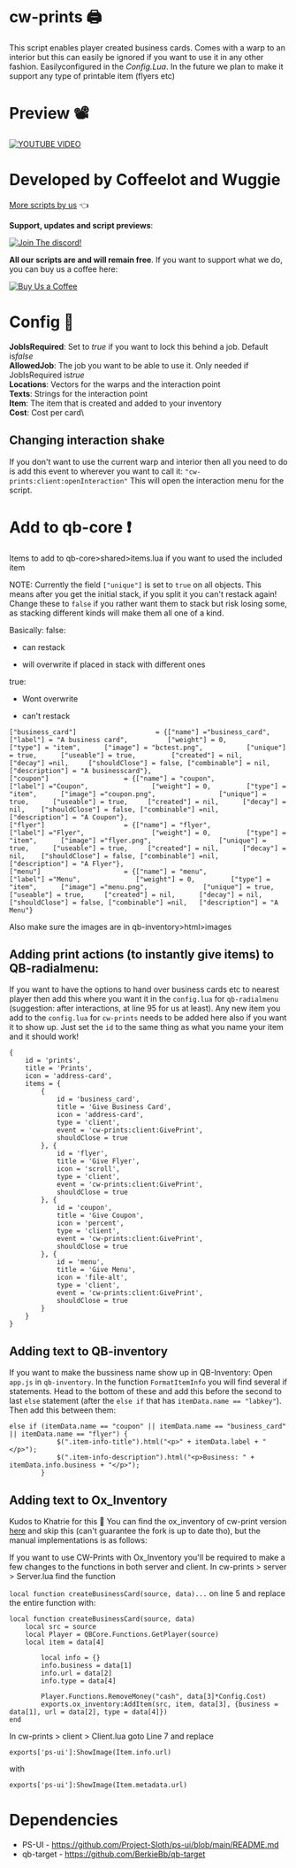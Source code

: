 # cw-prints 🖨
This script enables player created business cards. Comes with a warp to an interior but this can easily be ignored if you want to use it in any other fashion. Easilyconfigured in the *Config.Lua*.
In the future we plan to make it support any type of printable item (flyers etc)
# Preview 📽
[![YOUTUBE VIDEO](http://img.youtube.com/vi/CSYWQ2pf2a4/0.jpg)](https://youtu.be/CSYWQ2pf2a4)
# Developed by Coffeelot and Wuggie
[More scripts by us](https://github.com/stars/Coffeelot/lists/cw-scripts)  👈

**Support, updates and script previews**:

[![Join The discord!](https://cdn.discordapp.com/attachments/977876510620909579/1013102122985857064/discordJoin.png)](https://discord.gg/FJY4mtjaKr )

**All our scripts are and will remain free**. If you want to support what we do, you can buy us a coffee here:

[![Buy Us a Coffee](https://www.buymeacoffee.com/assets/img/guidelines/download-assets-sm-2.svg)](https://www.buymeacoffee.com/cwscriptbois )
# Config 🔧
**JobIsRequired**: Set to *true* if you want to lock this behind a job. Default is*false*\
**AllowedJob**: The job you want to be able to use it. Only needed if JobIsRequired is*true*\
**Locations**: Vectors for the warps and the interaction point\
**Texts**: Strings for the interaction point\
**Item**: The item that is created and added to your inventory\
**Cost**: Cost per card\

## Changing interaction shake
If you don't want to use the current warp and interior then all you need to do is add this event to wherever you want to call it: `"cw-prints:client:openInteraction"` This will open the interaction menu for the script. 
# Add to qb-core ❗
Items to add to qb-core>shared>items.lua if you want to used the included item

NOTE: Currently the field `["unique"]` is set to `true` on all objects. This means after you get the initial stack, if you split it you can't restack again! Change these to `false` if you rather want them to stack but risk losing some, as stacking different kinds will make them all one of a kind.

Basically:
false:
+ can restack
- will overwrite if placed in stack with different ones

true:
+ Wont overwrite
- can't restack

```
["business_card"] 					 = {["name"] ="business_card", 			  	  		["label"] = "A business card", 			["weight"] = 0, 		["type"] = "item", 		["image"] = "bctest.png", 			["unique"] = true,	 	["useable"] = true,			["created"] = nil,		["decay"] =nil, 	["shouldClose"] = false, ["combinable"] = nil,   ["description"] = "A businesscard"},
["coupon"] 					 = {["name"] = "coupon", 			  	  		["label"] ="Coupon", 				["weight"] = 0, 		["type"] = "item", 		["image"] ="coupon.png", 				["unique"] = true,	 	["useable"] = true,		["created"] = nil,		["decay"] = nil, 	["shouldClose"] = false, ["combinable"] =nil,   ["description"] = "A Coupon"},
["flyer"] 					 = {["name"] = "flyer", 			  	  		["label"] ="Flyer", 				["weight"] = 0, 		["type"] = "item", 		["image"] ="flyer.png", 				["unique"] = true,	 	["useable"] = true,		["created"] = nil,		["decay"] = nil, 	["shouldClose"] = false, ["combinable"] =nil,   ["description"] = "A Flyer"},
["menu"] 					 = {["name"] = "menu", 			  	  		["label"] ="Menu", 				["weight"] = 0, 		["type"] = "item", 		["image"] ="menu.png", 				["unique"] = true,	 	["useable"] = true,		["created"] = nil,		["decay"] = nil, 	["shouldClose"] = false, ["combinable"] =nil,   ["description"] = "A Menu"}
```
Also make sure the images are in qb-inventory>html>images

## Adding print actions (to instantly give items) to QB-radialmenu:
If you want to have the options to hand over business cards etc to nearest player then add this where you want it in the `config.lua` for `qb-radialmenu` (suggestion: after interactions, at line 95 for us at least). Any new item you add to the `config.lua` for `cw-prints` needs to be added here also if you want it to show up. Just set the `id` to the same thing as what you name your item and it should work!
```
{
    id = 'prints',
    title = 'Prints',
    icon = 'address-card',
    items = {
        {
            id = 'business_card',
            title = 'Give Business Card',
            icon = 'address-card',
            type = 'client',
            event = 'cw-prints:client:GivePrint',
            shouldClose = true
        }, {
            id = 'flyer',
            title = 'Give Flyer',
            icon = 'scroll',
            type = 'client',
            event = 'cw-prints:client:GivePrint',
            shouldClose = true
        }, {
            id = 'coupon',
            title = 'Give Coupon',
            icon = 'percent',
            type = 'client',
            event = 'cw-prints:client:GivePrint',
            shouldClose = true
        }, {
            id = 'menu',
            title = 'Give Menu',
            icon = 'file-alt',
            type = 'client',
            event = 'cw-prints:client:GivePrint',
            shouldClose = true
        }
    }
}
``` 

## Adding text to QB-inventory
If you want to make the bussiness name show up in QB-Inventory:
Open `app.js` in `qb-inventory`. In the function `FormatItemInfo` you will find several if statements. Head to the bottom of these and add this before the second to last `else` statement (after the `else if` that has `itemData.name == "labkey"`). Then add this between them:
```
else if (itemData.name == "coupon" || itemData.name == "business_card" || itemData.name == "flyer") {
            $(".item-info-title").html("<p>" + itemData.label + "</p>");
            $(".item-info-description").html("<p>Business: " + itemData.info.business + "</p>");
        }
```
## Adding text to Ox_Inventory
Kudos to Khatrie for this 🙏 You can find the ox_inventory of cw-print version [here](https://github.com/Khatrie/cw-prints) and skip this (can't guarantee the fork is up to date tho), but the manual implementations is as follows:

If you want to use CW-Prints with Ox_Inventory you'll be required to make a few changes to the functions in both server and client.
In cw-prints > server > Server.lua find the function 

`local function createBusinessCard(source, data)...` on line 5 and replace the entire function with:

```
local function createBusinessCard(source, data)
    local src = source
    local Player = QBCore.Functions.GetPlayer(source)
    local item = data[4]

        local info = {}
        info.business = data[1]
        info.url = data[2]
        info.type = data[4]

        Player.Functions.RemoveMoney("cash", data[3]*Config.Cost)
        exports.ox_inventory:AddItem(src, item, data[3], {business = data[1], url = data[2], type = data[4]})
end
```

In cw-prints > client > Client.lua goto Line 7 and replace 

`exports['ps-ui']:ShowImage(Item.info.url)`

with 

`exports['ps-ui']:ShowImage(Item.metadata.url)`


# Dependencies
* PS-UI - https://github.com/Project-Sloth/ps-ui/blob/main/README.md
* qb-target - https://github.com/BerkieBb/qb-target
